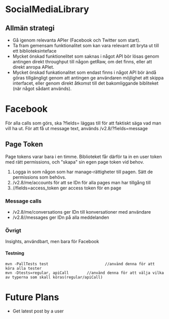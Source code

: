 # SocialMediaLibrary

## Allmän strategi

- Gå igenom relevanta APIer (Facebook och Twitter som start).
- Ta fram gemensam funktionalitet som kan vara relevant att bryta ut till ett biblioteksinteface
- Mycket önskad funktionelitet som saknas i något API bör lösas genom antingen direkt throughput till någon getRaw, om det finns, eller att direkt anropa APIet.
- Mycket önskad funkationalitet som endast finns i något API bör ändå göras tillgängligt genom att antingen ge användaren möjlighet att skippa interfacet, eller genom direkt åtkomst till det bakomliggande bibliteket (när något sådant används).

# Facebook

För alla calls som görs, ska ?fields= läggas till för att faktiskt säga vad man vill ha ut. För att få ut message text, används /v2.8/<message id>?fields=message

## Page Token
Page tokens varar bara i en timme. Biblioteket får därför ta in en user token med rätt permissions, och "skapa" sin egen page token vid behov.

1. Logga in som någon som har manage-rättigheter till pagen. Sätt de permissions som behövs.
2. /v2.8/me/accounts för att se IDn för alla pages man har tillgång till
3. /<page id>/fields=access_token ger access token för en page

### Message calls
- /v2.8/me/conversations ger IDn till konversationer med användare
- /v2.8/<conversation id>/messages ger IDn på alla meddelanden

### Övrigt
Insights, användbart, men bara för Facebook

#### Testning
```
mvn -PallTests test                         //använd denna för att köra alla tester
mvn -Dtests=regular, apiCall        //använd denna för att välja vilka av typerna som skall köras(regular/apiCall)
```
# Future Plans
- Get latest post by a user